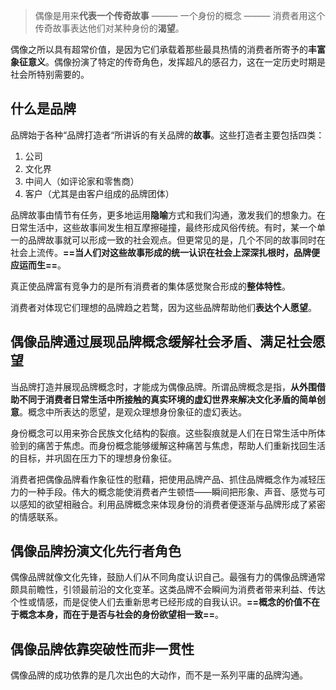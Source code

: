 
> 偶像是用来**代表一个传奇故事** ——— 一个身份的概念 ——— 消费者用这个传奇故事表达他们对某种身份的**渴望**。

偶像之所以具有超常价值，是因为它们承载着那些最具热情的消费者所寄予的**丰富象征意义**。偶像扮演了特定的传奇角色，发挥超凡的感召力，这在一定历史时期是社会所特别需要的。

## 什么是品牌

品牌始于各种“品牌打造者“所讲诉的有关品牌的**故事**。这些打造者主要包括四类：

1. 公司
2. 文化界
3. 中间人（如评论家和零售商）
4. 客户（尤其是由客户组成的品牌团体）

品牌故事由情节有任务，更多地运用**隐喻**方式和我们沟通，激发我们的想象力。在日常生活中，这些故事间发生相互摩擦碰撞，最终形成风俗传统。有时，某一个单一的品牌故事就可以形成一致的社会观点。但更常见的是，几个不同的故事同时在社会上流传。**==当人们对这些故事形成的统一认识在社会上深深扎根时，品牌便应运而生==**。

真正使品牌富有竞争力的是所有消费者的集体感觉聚合形成的**整体特性**。

消费者对体现它们理想的品牌趋之若鹜，因为这些品牌帮助他们**表达个人愿望**。

## 偶像品牌通过展现品牌概念缓解社会矛盾、满足社会愿望

当品牌打造并展现品牌概念时，才能成为偶像品牌。所谓品牌概念是指，**从外围借助不同于消费者日常生活中所接触的真实环境的虚幻世界来解决文化矛盾的简单创意**。概念中所表达的愿望，是观众理想身份象征的虚幻表达。

身份概念可以用来弥合民族文化结构的裂痕。这些裂痕就是人们在日常生活中所体验到的痛苦于焦虑。而身份概念能够缓解这种痛苦与焦虑，帮助人们重新找回生活的目标，并巩固在压力下的理想身份象征。

消费者把偶像品牌看作象征性的慰藉，把使用品牌产品、抓住品牌概念作为减轻压力的一种手段。伟大的概念能使消费者产生顿悟——瞬间把形象、声音、感觉与可以感知的欲望相融合。利用品牌概念来体现身份的消费者便逐渐与品牌形成了紧密的情感联系。

## 偶像品牌扮演文化先行者角色

偶像品牌就像文化先锋，鼓励人们从不同角度认识自己。最强有力的偶像品牌通常颇具前瞻性，引领最前沿的文化变革。这类品牌不会瞬间为消费者带来利益、传达个性或情感，而是促使人们去重新思考已经形成的自我认识。**==概念的价值不在于概念本身，而在于是否与社会的身份欲望相一致==**。

## 偶像品牌依靠突破性而非一贯性

偶像品牌的成功依靠的是几次出色的大动作，而不是一系列平庸的品牌沟通。